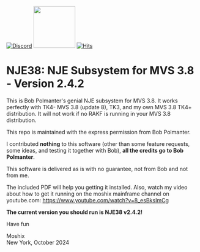 [![Discord](https://img.shields.io/discord/423767742546575361.svg?label=&logo=discord&logoColor=ffffff&color=7389D8&labelColor=6A7EC2)](https://discord.gg/vpEv3HJ)
<a href=" https://github.com/moshix/mvs/blob/master/codenotary.com"><img src="https://raw.githubusercontent.com/moshix/mvs/master/secured-by-immudb.svg" width="109px;"/></a>
[![Hits](https://hits.seeyoufarm.com/api/count/incr/badge.svg?url=https%3A%2F%2Fgithub.com%2Fmoshix%2Fnje38mvs%2Ftree%2Fmaster&count_bg=%2377C20B&title_bg=%23080808&icon=&icon_color=%23E7E7E7&title=Hits&edge_flat=true)](https://hits.seeyoufarm.com)


NJE38: NJE Subsystem for MVS 3.8 - Version 2.4.2
================================================


This is Bob Polmanter's genial NJE subsystem for MVS 3.8. It works perfectly with TK4- MVS 3.8 (update 8), TK3, and my own MVS 3.8 TK4+ distribution. It will not work if no RAKF is running in your MVS 3.8 distribution. 

This repo is maintained with the express permission from Bob Polmanter.

I contributed **nothing** to this software (other than some feature requests, some ideas, and testing it together with Bob), **all the credits go to Bob Polmanter**. 

This software is delivered as is with no guarantee, not from Bob and not from me. 

The included PDF will help you getting it installed. Also, watch my video about how to get it running on the moshix mainframe channel on youtube.com: https://www.youtube.com/watch?v=8_esBksImCg

**The current version you should run is NJE38 v2.4.2!**

Have fun

Moshix
<br>New York, October 2024<b>  


